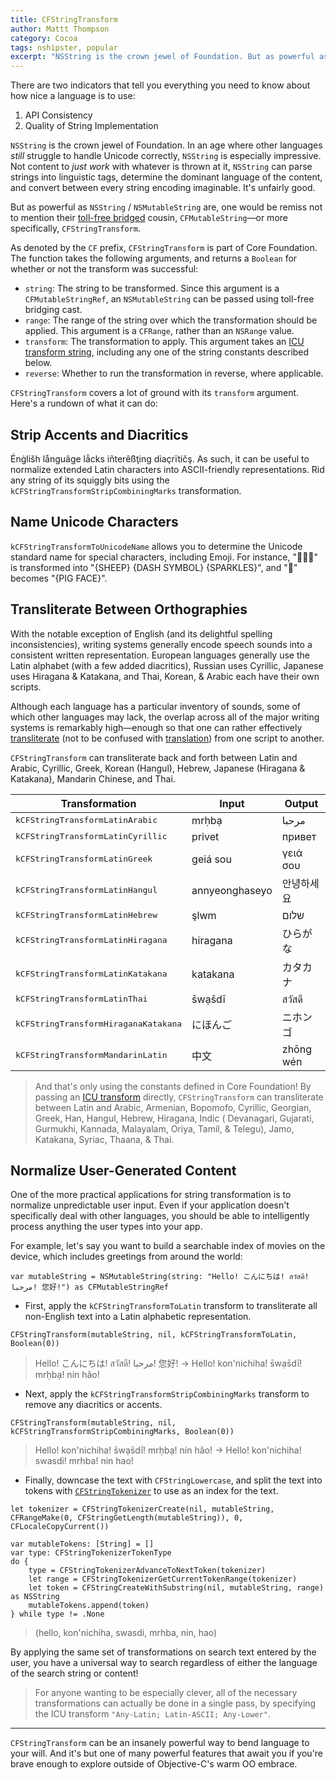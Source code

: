 ```yaml
---
title: CFStringTransform
author: Mattt Thompson
category: Cocoa
tags: nshipster, popular
excerpt: "NSString is the crown jewel of Foundation. But as powerful as it is, one would be remiss not to mention its toll-free bridged cousin, CFMutableString—or more specifically, CFStringTransform."
---
```


There are two indicators that tell you everything you need to know about how nice a language is to use:

1. API Consistency
2. Quality of String Implementation

`NSString` is the crown jewel of Foundation. In an age where other languages _still_ struggle to handle Unicode correctly, `NSString` is especially impressive. Not content to _just work_ with whatever is thrown at it, `NSString` can parse strings into linguistic tags, determine the dominant language of the content, and convert between every string encoding imaginable. It's unfairly good.

But as powerful as `NSString` / `NSMutableString` are, one would be remiss not to mention their [toll-free bridged](http://developer.apple.com/library/ios/#documentation/CoreFoundation/Conceptual/CFDesignConcepts/Articles/tollFreeBridgedTypes.html) cousin, `CFMutableString`—or more specifically, `CFStringTransform`.

As denoted by the `CF` prefix, `CFStringTransform` is part of Core Foundation. The function takes the following arguments, and returns a `Boolean` for whether or not the transform was successful:

- `string`: The string to be transformed. Since this argument is a `CFMutableStringRef`, an `NSMutableString` can be passed using toll-free bridging cast.
- `range`: The range of the string over which the transformation should be applied. This argument is a `CFRange`, rather than an `NSRange` value.
- `transform`: The transformation to apply. This argument takes an [ICU transform string](http://userguide.icu-project.org/transforms/general), including any one of the string constants described below.
- `reverse`: Whether to run the transformation in reverse, where applicable.

`CFStringTransform` covers a lot of ground with its `transform` argument. Here's a rundown of what it can do:

## Strip Accents and Diacritics

Énġlišh långuãge lẳcks iñterêßţing diaçrïtičş. As such, it can be useful to normalize extended Latin characters into ASCII-friendly representations. Rid any string of its squiggly bits using the `kCFStringTransformStripCombiningMarks` transformation.

## Name Unicode Characters

`kCFStringTransformToUnicodeName` allows you to determine the Unicode standard name for special characters, including Emoji. For instance, "🐑💨✨" is transformed into "{SHEEP} {DASH SYMBOL} {SPARKLES}", and "🐷" becomes "{PIG FACE}".

## Transliterate Between Orthographies

With the notable exception of English (and its delightful spelling inconsistencies), writing systems generally encode speech sounds into a consistent written representation. European languages generally use the Latin alphabet (with a few added diacritics), Russian uses Cyrillic, Japanese uses Hiragana & Katakana, and Thai, Korean, & Arabic each have their own scripts.

Although each language has a particular inventory of sounds, some of which other languages may lack, the overlap across all of the major writing systems is remarkably high—enough so that one can rather effectively [transliterate](http://en.wikipedia.org/wiki/Transliteration) (not to be confused with [translation](http://en.wikipedia.org/wiki/Translation)) from one script to another.

`CFStringTransform` can transliterate back and forth between Latin and Arabic, Cyrillic, Greek, Korean (Hangul), Hebrew, Japanese (Hiragana & Katakana), Mandarin Chinese, and Thai.

<table>
  <thead>
    <tr>
      <th>Transformation</th>
      <th>Input</th>
      <th>Output</th>
    </tr>
  </thead>
  <tbody>
    <tr>
      <td><tt>kCFStringTransformLatinArabic</tt></td>
      <td>mrḥbạ</td>
      <td>مرحبا</td>
    </tr>
    <tr>
      <td><tt>kCFStringTransformLatinCyrillic</tt></td>
      <td>privet</td>
      <td>привет</td>
    </tr>
    <tr>
      <td><tt>kCFStringTransformLatinGreek</tt></td>
      <td>geiá sou</td>
      <td>γειά σου</td>
    </tr>
    <tr>
      <td><tt>kCFStringTransformLatinHangul</tt></td>
      <td>annyeonghaseyo</td>
      <td>안녕하세요</td>
    </tr>
    <tr>
      <td><tt>kCFStringTransformLatinHebrew</tt></td>
      <td>şlwm</td>
      <td>שלום</td>
    </tr>
    <tr>
      <td><tt>kCFStringTransformLatinHiragana</tt></td>
      <td>hiragana</td>
      <td>ひらがな</td>
    </tr>
    <tr>
      <td><tt>kCFStringTransformLatinKatakana</tt></td>
      <td>katakana</td>
      <td>カタカナ</td>
    </tr>
    <tr>
      <td><tt>kCFStringTransformLatinThai</tt></td>
      <td>s̄wạs̄dī</td>
      <td>สวัสดี</td>
    </tr>
    <tr>
      <td><tt>kCFStringTransformHiraganaKatakana</tt></td>
      <td>にほんご</td>
      <td>ニホンゴ</td>
    </tr>
    <tr>
      <td><tt>kCFStringTransformMandarinLatin</tt></td>
      <td>中文</td>
      <td>zhōng wén</td>
    </tr>
  </tbody>
</table>

> And that's only using the constants defined in Core Foundation! By passing an [ICU transform](http://userguide.icu-project.org/transforms/general#TOC-ICU-Transliterators) directly, `CFStringTransform` can transliterate between Latin and Arabic, Armenian, Bopomofo, Cyrillic, Georgian, Greek, Han, Hangul, Hebrew, Hiragana, Indic ( Devanagari, Gujarati, Gurmukhi, Kannada, Malayalam, Oriya, Tamil, & Telegu), Jamo, Katakana, Syriac, Thaana, & Thai.

## Normalize User-Generated Content

One of the more practical applications for string transformation is to normalize unpredictable user input. Even if your application doesn't specifically deal with other languages, you should be able to intelligently process anything the user types into your app.

For example, let's say you want to build a searchable index of movies on the device, which includes greetings from around the world:

~~~{swift}
var mutableString = NSMutableString(string: "Hello! こんにちは! สวัสดี! مرحبا! 您好!") as CFMutableStringRef
~~~

- First, apply the `kCFStringTransformToLatin` transform to transliterate all non-English text into a Latin alphabetic representation.

~~~{swift}
CFStringTransform(mutableString, nil, kCFStringTransformToLatin, Boolean(0))
~~~

> Hello! こんにちは! สวัสดี! مرحبا! 您好! →
> Hello! kon'nichiha! s̄wạs̄dī! mrḥbạ! nín hǎo!

- Next, apply the `kCFStringTransformStripCombiningMarks` transform to remove any diacritics or accents.

~~~{swift}
CFStringTransform(mutableString, nil, kCFStringTransformStripCombiningMarks, Boolean(0))
~~~

> Hello! kon'nichiha! s̄wạs̄dī! mrḥbạ! nín hǎo! →
> Hello! kon'nichiha! swasdi! mrhba! nin hao!

- Finally, downcase the text with `CFStringLowercase`, and split the text into tokens with [`CFStringTokenizer`](https://developer.apple.com/library/mac/#documentation/CoreFoundation/Reference/CFStringTokenizerRef/Reference/reference.html) to use as an index for the text.

~~~{swift}
let tokenizer = CFStringTokenizerCreate(nil, mutableString, CFRangeMake(0, CFStringGetLength(mutableString)), 0, CFLocaleCopyCurrent())

var mutableTokens: [String] = []
var type: CFStringTokenizerTokenType
do {
    type = CFStringTokenizerAdvanceToNextToken(tokenizer)
    let range = CFStringTokenizerGetCurrentTokenRange(tokenizer)
    let token = CFStringCreateWithSubstring(nil, mutableString, range) as NSString
    mutableTokens.append(token)
} while type != .None
~~~

> (hello, kon'nichiha, swasdi, mrhba, nin, hao)

By applying the same set of transformations on search text entered by the user, you have a universal way to search regardless of either the language of the search string or content!

> For anyone wanting to be especially clever, all of the necessary transformations can actually be done in a single pass, by specifying the ICU transform `"Any-Latin; Latin-ASCII; Any-Lower"`.

* * *

`CFStringTransform` can be an insanely powerful way to bend language to your will. And it's but one of many powerful features that await you if you're brave enough to explore outside of Objective-C's warm OO embrace.
